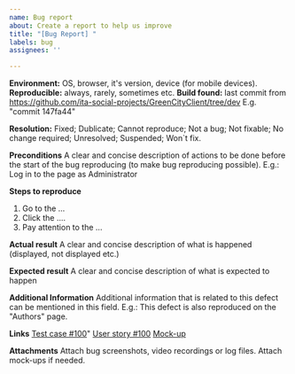 ```yaml
---
name: Bug report
about: Create a report to help us improve
title: "[Bug Report] "
labels: bug
assignees: ''

---
```


**Environment:** OS, browser, it's version, device (for mobile devices).
**Reproducible:** always, rarely, sometimes etc.
**Build found:** last commit from https://github.com/ita-social-projects/GreenCityClient/tree/dev
E.g. "commit 147fa44"

**Resolution:** Fixed; Dublicate; Cannot reproduce; Not a bug; Not fixable; No change required; Unresolved; Suspended; Won`t fix.

**Preconditions**
A clear and concise description of actions to be done before the start of the bug reproducing (to make bug reproducing possible). E.g.:
Log in to the page as Administrator

**Steps to reproduce**
1. Go to the ...
2. Click the ....
3. Pay attention to the ...

**Actual result**
A clear and concise description of what is happened (displayed, not displayed etc.)

**Expected result**
A clear and concise description of what is expected to happen

**Additional Information** 
Additional information that is related to this defect can be mentioned in this field. E.g.:
This defect is also reproduced on the "Authors" page.

**Links**
[Test case #100](https://github.com/ita-social-projects/dokazovi-requirements/issues?q=is%3Aopen+is%3Aissue+label%3A%22test+case%22)"
[User story #100](https://github.com/ita-social-projects/dokazovi-requirements/issues?q=is%3Aopen+is%3Aissue+label%3A%22User+Story%22)
[Mock-up](https://www.figma.com/file/oxKazHLUvWYHjEvSjdcMH3/Dokazovi-5?node-id=1623%3A1360)

**Attachments**
Attach bug screenshots, video recordings or log files. 
Attach mock-ups if needed.
